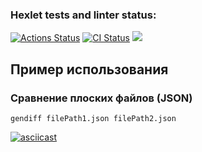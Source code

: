 ### Hexlet tests and linter status:
[![Actions Status](https://github.com/J-U-L-I-Y-A/frontend-project-46/workflows/hexlet-check/badge.svg)](https://github.com/J-U-L-I-Y-A/frontend-project-46/actions)
[![CI Status](https://github.com/J-U-L-I-Y-A/frontend-project-46/actions/workflows/gendiff.yml/badge.svg)](https://github.com/J-U-L-I-Y-A/frontend-project-46/actions/workflows/gendiff.yml)
<a href="https://codeclimate.com/github/J-U-L-I-Y-A/frontend-project-46/maintainability"><img src="https://api.codeclimate.com/v1/badges/22f4344c7f4330303be9/maintainability" /></a>
## Пример использования

### Сравнение плоских файлов (JSON)

```
gendiff filePath1.json filePath2.json
```
[![asciicast](https://asciinema.org/a/Zsz6DTDK72cjZVXRDddt3Cw4P.svg)](https://asciinema.org/a/Zsz6DTDK72cjZVXRDddt3Cw4P)

